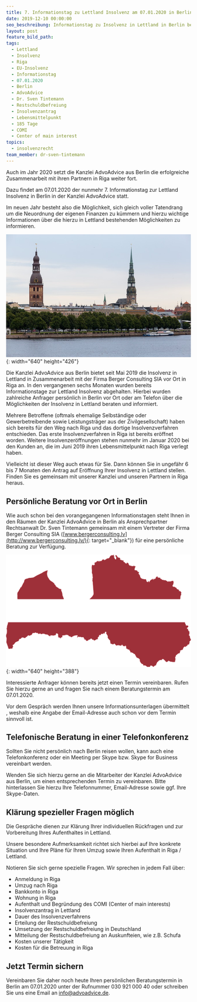 ```yaml
---
title: 7. Informationstag zu Lettland Insolvenz am 07.01.2020 in Berlin
date: 2019-12-10 00:00:00
seo_beschreibung: Informationstag zu Insolvenz in Lettland in Berlin bei Kanzlei AdvoAdvice
layout: post
feature_bild_path:
tags:
  - Lettland
  - Insolvenz
  - Riga
  - EU-Insolvenz
  - Informationstag
  - 07.01.2020
  - Berlin
  - AdvoAdvice
  - Dr. Sven Tintemann
  - Restschuldbefreiung
  - Insolvenzantrag
  - Lebensmittelpunkt
  - 185 Tage
  - COMI
  - Center of main interest
topics:
  - insolvenzrecht
team_member: dr-sven-tintemann
---
```


Auch im Jahr 2020 setzt die Kanzlei AdvoAdvice aus Berlin die erfolgreiche Zusammenarbeit mit ihren Partnern in Riga weiter fort.

Dazu findet am 07.01.2020 der nunmehr 7. Informationstag zur Lettland Insolvenz in Berlin in der Kanzlei AdvoAdvice statt.

Im neuen Jahr besteht also die Möglichkeit, sich gleich voller Tatendrang um die Neuordnung der eigenen Finanzen zu k&uuml;mmern und hierzu wichtige Informationen &uuml;ber die hierzu in Lettland bestehenden Möglichkeiten zu informieren.&nbsp;

![](/uploads/riga-2759494-640-1.jpg){: width="640" height="426"}

Die Kanzlei AdvoAdvice aus Berlin bietet seit Mai 2019 die Insolvenz in Lettland in Zusammenarbeit mit der Firma Berger Consulting SIA vor Ort in Riga an. In den vergangenen sechs Monaten wurden bereits Informationstage zur Lettland Insolvenz abgehalten. Hierbei wurden zahlreiche Anfrager persönlich in Berlin vor Ort oder am Telefon &uuml;ber die Möglichkeiten der Insolvenz in Lettland beraten und informiert.&nbsp;

Mehrere Betroffene (oftmals ehemalige Selbst&auml;ndige oder Gewerbetreibende sowie Leistungstr&auml;ger aus der Zivilgesellschaft) haben sich bereits f&uuml;r den Weg nach Riga und das dortige Insolvenzverfahren entschieden. Das erste Insolvenzverfahren in Riga ist bereits eröffnet worden. Weitere Insolvenzeröffnungen stehen nunmehr im Januar 2020 bei den Kunden an, die im Juni 2019 ihren Lebensmittelpunkt nach Riga verlegt haben.

Vielleicht ist dieser Weg auch etwas f&uuml;r Sie. Dann können Sie in ungef&auml;hr 6 bis 7 Monaten den Antrag auf Eröffnung Ihrer Insolvenz in Lettland stellen. Finden Sie es gemeinsam mit unserer Kanzlei und unseren Partnern in Riga heraus.&nbsp;

## Persönliche Beratung vor Ort in Berlin

Wie auch schon bei den vorangegangenen Informationstagen steht Ihnen in den R&auml;umen der Kanzlei AdvoAdvice in Berlin als Ansprechpartner Rechtsanwalt Dr. Sven Tintemann gemeinsam mit einem Vertreter der Firma Berger Consulting SIA ([www.bergerconsulting.lv](http://www.bergerconsulting.lv/){: target="_blank"}) f&uuml;r eine persönliche Beratung zur Verf&uuml;gung.

![](/uploads/latvia-1758828-640-1.png){: width="640" height="388"}

Interessierte Anfrager können bereits jetzt einen Termin vereinbaren. Rufen Sie hierzu gerne an und fragen Sie nach einem Beratungstermin am 07.01.2020.&nbsp;&nbsp;

Vor dem Gespr&auml;ch werden Ihnen unsere Informationsunterlagen &uuml;bermittelt , weshalb eine Angabe der Email-Adresse auch schon vor dem Termin sinnvoll ist.

## Telefonische Beratung in einer Telefonkonferenz

Sollten Sie nicht persönlich nach Berlin reisen wollen, kann auch eine Telefonkonferenz oder ein Meeting per Skype bzw. Skype for Business vereinbart werden.

Wenden Sie sich hierzu gerne an die Mitarbeiter der Kanzlei AdvoAdvice aus Berlin, um einen entsprechenden Termin zu vereinbaren. Bitte hinterlassen Sie hierzu Ihre Telefonnummer, Email-Adresse sowie ggf. Ihre Skype-Daten.

## Kl&auml;rung spezieller Fragen möglich

Die Gespr&auml;che dienen zur Kl&auml;rung Ihrer individuellen R&uuml;ckfragen und zur Vorbereitung Ihres Aufenthaltes in Lettland.

Unsere besondere Aufmerksamkeit richtet sich hierbei auf Ihre konkrete Situation und Ihre Pl&auml;ne f&uuml;r Ihren Umzug sowie Ihren Aufenthalt in Riga / Lettland.

Notieren Sie sich gerne spezielle Fragen. Wir sprechen in jedem Fall &uuml;ber:

* Anmeldung in Riga
* Umzug nach Riga
* Bankkonto in Riga
* Wohnung in Riga
* Aufenthalt und Begr&uuml;ndung des COMI (Center of main interests)
* Insolvenzantrag in Lettland
* Dauer des Insolvenzverfahrens
* Erteilung der Restschuldbefreiung
* Umsetzung der Restschuldbefreiung in Deutschland
* Mitteilung der Restschuldbefreiung an Auskunfteien, wie z.B. Schufa
* Kosten unserer T&auml;tigkeit
* Kosten f&uuml;r die Betreuung in Riga

## Jetzt Termin sichern

Vereinbaren Sie daher noch heute Ihren persönlichen Beratungstermin in Berlin am 07.01.2020 unter der Rufnummer 030 921 000 40 oder schreiben Sie uns eine Email an info@advoadvice.de.